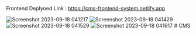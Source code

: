 Frontend Deplyoed Link : https://cms-frontend-system.netlify.app

![Screenshot 2023-09-18 041217](https://github.com/abhirai240102/CMS-Frontend/assets/115633699/813bc673-82e9-493a-8fec-8f8c490fd3a8)
![Screenshot 2023-09-18 041429](https://github.com/abhirai240102/CMS-Frontend/assets/115633699/eb2373b2-abc0-408f-af36-42026f29efd2)
![Screenshot 2023-09-18 041529](https://github.com/abhirai240102/CMS-Frontend/assets/115633699/96663912-2d7f-4160-98c7-146c06f3f7c7)
![Screenshot 2023-09-18 041617](https://github.com/abhirai240102/CMS-Frontend/assets/115633699/2a08f984-b107-4b28-9475-3c7df7ad2a21)
#   C M S  
 